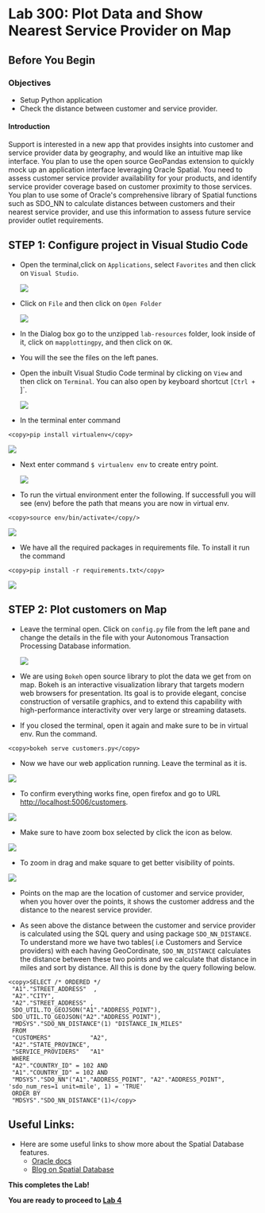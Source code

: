 # Lab 300: Plot Data and Show Nearest Service Provider on Map

## Before You Begin
### Objectives
- Setup Python application 
- Check the distance between customer and service provider.

#### Introduction

Support is interested in a new app that provides insights into customer and service provider data by geography, and would like an intuitive map like interface.  You plan to use the open source GeoPandas extension to quickly mock up an application interface leveraging Oracle Spatial.  You need to assess customer service provider availability for your products, and identify service provider coverage based on customer proximity to those services.  You plan to use some of Oracle's comprehensive library of Spatial functions such as SDO_NN to calculate distances between customers and their nearest service provider, and use this information to assess future service provider outlet requirements.

## **STEP 1:** Configure project in Visual Studio Code

- Open the terminal,click on `Applications`, select `Favorites` and then click on `Visual Studio`.

  ![](images/2/1-1.png " ")

- Click on `File` and then click on `Open Folder` 

  ![](images/2/1.png " ")

-  In the Dialog box go to the unzipped `lab-resources` folder, look inside of it, click on `mapplottingpy`, and then click on `OK`.

- You will the see the files on the left panes.

- Open the inbuilt Visual Studio Code terminal by clicking on `View` and then click on `Terminal`. You can also open by keyboard shortcut `[Ctrl + `]`.

  ![](images/2/4.png " ")

- In the terminal enter command 
```
<copy>pip install virtualenv</copy>
```

  ![](images/2/5.png " ")

- Next enter command `$ virtualenv env` to create entry point.

  ![](images/2/6.png " ")

- To run the virtual environment enter the following.  If successfull you will see (env) before the path that means you are now in virtual env.
```
<copy>source env/bin/activate</copy/>
```

  ![](images/2/7.png " ")

- We have all the required packages in requirements file. To install it run the command
```
<copy>pip install -r requirements.txt</copy>
```

  ![](images/2/8.png " ")

## **STEP 2:** Plot customers on Map

- Leave the terminal open. Click on `config.py` file from the left pane and change the details in the file with your Autonomous Transaction Processing Database information.

    ![](images/200/9.png " ")

- We are using `Bokeh` open source library to plot the data we get from  on map. Bokeh is an interactive visualization library that targets modern web browsers for presentation. Its goal is to provide elegant, concise construction of versatile graphics, and to extend this capability with high-performance interactivity over very large or streaming datasets.

- If you closed the terminal, open it again and make sure to be in virtual env. Run the command.
 ```  
<copy>bokeh serve customers.py</copy>
```
 
- Now we have our web application running. Leave the terminal as it is.

 ![](images/3/3.png " ")

- To confirm everything works fine, open firefox and go to URL [http://localhost:5006/customers](http://localhost:5006/customers).
    
 ![](images/3/1.png " ")

- Make sure to have zoom box selected by click the icon as below.

 ![](images/3/2.png " ")

- To zoom in drag and make square to get  better visibility of points.

 ![](images/3/map.gif)

- Points on the map are the location of customer and service provider, when you hover over the points, it shows the customer address and the distance to the nearest service provider.

-  As seen above the distance between the customer and service provider is calculated using the SQL query and using package `SDO_NN_DISTANCE`. To understand more we have two tables( i.e Customers and Service providers) with each having GeoCordinate, `SDO_NN_DISTANCE` calculates the distance between these two points and we calculate that distance in miles and sort by distance. All this is done by the query following below.
``` 
<copy>SELECT /* ORDERED */
 "A1"."STREET_ADDRESS"  ,
 "A2"."CITY",
 "A2"."STREET_ADDRESS" ,
 SDO_UTIL.TO_GEOJSON("A1"."ADDRESS_POINT"),
 SDO_UTIL.TO_GEOJSON("A2"."ADDRESS_POINT"),
 "MDSYS"."SDO_NN_DISTANCE"(1) "DISTANCE_IN_MILES"
 FROM
 "CUSTOMERS"           "A2",
 "A2"."STATE_PROVINCE",
 "SERVICE_PROVIDERS"   "A1"
 WHERE
 "A2"."COUNTRY_ID" = 102 AND 
 "A1"."COUNTRY_ID" = 102 AND
 "MDSYS"."SDO_NN"("A1"."ADDRESS_POINT", "A2"."ADDRESS_POINT", 'sdo_num_res=1 unit=mile', 1) = 'TRUE'
 ORDER BY
 "MDSYS"."SDO_NN_DISTANCE"(1)</copy>
 ```

## **Useful Links:**
- Here are some useful links to show more about the Spatial Database features.
    - [Oracle docs](https://docs.oracle.com/database/121/SPATL/sdo_nn.htm#SPATL1032)
    - [Blog on Spatial Database](https://blogs.oracle.com/oraclespatial/spatial-with-python-and-geopandas-made-easy-with-cx_oracle)

**This completes the Lab!**

**You are ready to proceed to [Lab 4](4.md)**